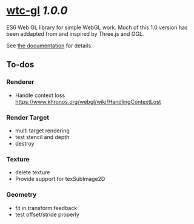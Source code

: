 # [wtc-gl](https://github.com/wethegit/wtc-gl#readme) _1.0.0_

ES6 Web GL library for simple WebGL work. Much of this 1.0 version has been addapted from and inspired by Three.js and OGL.

See [the documentation](https://wethegit.github.io/wtc-gl/) for details.

## To-dos

### Renderer

- Handle context loss https://www.khronos.org/webgl/wiki/HandlingContextLost

### Render Target

- multi target rendering
- test stencil and depth
- destroy

### Texture

- delete texture
- Provide support for texSubImage2D

### Geometry

- fit in transform feedback
- test offset/stride properly
